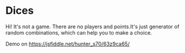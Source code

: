 # Dices
Hi! It's not a game. There are no players and points.It's just generator of random combinations, 
which can hеlp you to make a choiсe.

Demo on https://jsfiddle.net/hunter_s70/63z9ca65/

